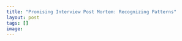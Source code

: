 ```yaml
---
title: "Promising Interview Post Mortem: Recognizing Patterns"
layout: post
tags: []
image:
---
```

